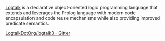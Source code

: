 
[Logtalk](https://logtalk.org/)
is a declarative object-oriented logic programming language that extends and leverages the Prolog language with modern code encapsulation and code reuse mechanisms while also providing improved predicate semantics.

[LogtalkDotOrg/logtalk3 - Gitter](https://gitter.im/LogtalkDotOrg/logtalk3)

